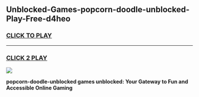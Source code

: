 
## Unblocked-Games-popcorn-doodle-unblocked-Play-Free-d4heo
<h3>
<a href="https://premium76.site?title=popcorn-doodle-unblocked&ref=21A">CLICK TO PLAY</a></h3>
<hr>

<h3>
<a href="https://premium76.site?title=popcorn-doodle-unblocked&ref=21A">CLICK 2 PLAY</a>
  
</h3>

<a href="https://premium76.site?title=popcorn-doodle-unblocked&ref=21A"><img src="https://clearcache.store/games.png"></a>


**popcorn-doodle-unblocked games unblocked: Your Gateway to Fun and Accessible Online Gaming**
